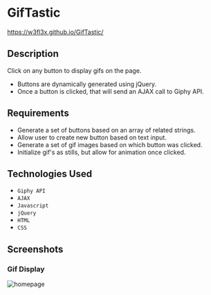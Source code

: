 # GifTastic

https://w3fl3x.github.io/GifTastic/

## Description

Click on any button to display gifs on the page. 
* Buttons are dynamically generated using jQuery.
* Once a button is clicked, that will send an AJAX call to Giphy API.

## Requirements

* Generate a set of buttons based on an array of related strings.
* Allow user to create new button based on text input.
* Generate a set of gif images based on which button was clicked.
* Initialize gif's as stills, but allow for animation once clicked.

## Technologies Used

* `Giphy API`
* `AJAX`
* `Javascript`
* `jQuery`
* `HTML`
* `CSS`

## Screenshots

### Gif Display
![homepage](assets/images/Screenshot1.png)
